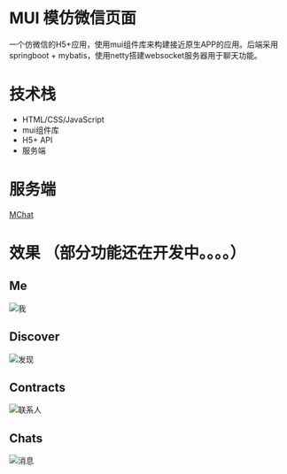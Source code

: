 # MUI 模仿微信页面

一个仿微信的H5+应用，使用mui组件库来构建接近原生APP的应用。后端采用springboot + mybatis，使用netty搭建websocket服务器用于聊天功能。

# 技术栈
- HTML/CSS/JavaScript
- mui组件库
- H5+ API
- 服务端

# 服务端
[MChat](https://github.com/Maserhe/MChat)

# 效果 （部分功能还在开发中。。。。）
##  Me
![我](https://img-blog.csdnimg.cn/20210128200553509.jpg?x-oss-process=image/watermark,type_ZmFuZ3poZW5naGVpdGk,shadow_10,text_aHR0cHM6Ly9ibG9nLmNzZG4ubmV0L3FxXzQzMzI0ODM0,size_16,color_FFFFFF,t_70#pic_center)

## Discover
![发现](https://img-blog.csdnimg.cn/20210128200357205.jpg?x-oss-process=image/watermark,type_ZmFuZ3poZW5naGVpdGk,shadow_10,text_aHR0cHM6Ly9ibG9nLmNzZG4ubmV0L3FxXzQzMzI0ODM0,size_16,color_FFFFFF,t_70)

## Contracts
![联系人](https://img-blog.csdnimg.cn/20210128200356955.jpg?x-oss-process=image/watermark,type_ZmFuZ3poZW5naGVpdGk,shadow_10,text_aHR0cHM6Ly9ibG9nLmNzZG4ubmV0L3FxXzQzMzI0ODM0,size_16,color_FFFFFF,t_70)

## Chats
![消息](https://img-blog.csdnimg.cn/20210128200356954.jpg?x-oss-process=image/watermark,type_ZmFuZ3poZW5naGVpdGk,shadow_10,text_aHR0cHM6Ly9ibG9nLmNzZG4ubmV0L3FxXzQzMzI0ODM0,size_16,color_FFFFFF,t_70)

